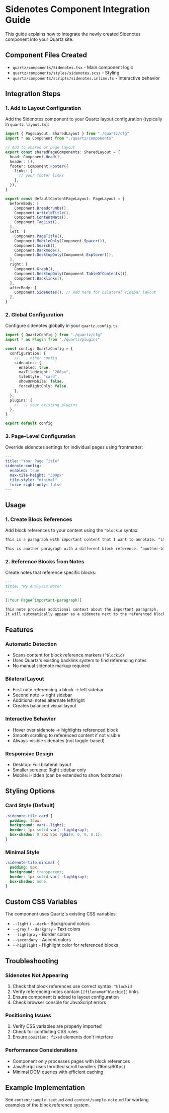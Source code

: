 # Sidenotes Component Integration Guide

This guide explains how to integrate the newly created Sidenotes component into your Quartz site.

## Component Files Created

- `quartz/components/Sidenotes.tsx` - Main component logic
- `quartz/components/styles/sidenotes.scss` - Styling
- `quartz/components/scripts/sidenotes.inline.ts` - Interactive behavior

## Integration Steps

### 1. Add to Layout Configuration

Add the Sidenotes component to your Quartz layout configuration (typically in `quartz.layout.ts`):

```typescript
import { PageLayout, SharedLayout } from "./quartz/cfg"
import * as Component from "./quartz/components"

// Add to shared or page layout
export const sharedPageComponents: SharedLayout = {
  head: Component.Head(),
  header: [],
  footer: Component.Footer({
    links: {
      // your footer links
    },
  }),
}

export const defaultContentPageLayout: PageLayout = {
  beforeBody: [
    Component.Breadcrumbs(),
    Component.ArticleTitle(),
    Component.ContentMeta(),
    Component.TagList(),
  ],
  left: [
    Component.PageTitle(),
    Component.MobileOnly(Component.Spacer()),
    Component.Search(),
    Component.Darkmode(),
    Component.DesktopOnly(Component.Explorer()),
  ],
  right: [
    Component.Graph(),
    Component.DesktopOnly(Component.TableOfContents()),
    Component.Backlinks(),
  ],
  afterBody: [
    Component.Sidenotes(), // Add here for bilateral sidebar layout
  ],
}
```

### 2. Global Configuration

Configure sidenotes globally in your `quartz.config.ts`:

```typescript
import { QuartzConfig } from "./quartz/cfg"
import * as Plugin from "./quartz/plugins"

const config: QuartzConfig = {
  configuration: {
    // ... other config
    sidenotes: {
      enabled: true,
      maxTileHeight: "200px",
      tileStyle: "card",
      showOnMobile: false,
      forceRightOnly: false,
    },
  },
  plugins: {
    // ... your existing plugins
  },
}

export default config
```

### 3. Page-Level Configuration

Override sidenotes settings for individual pages using frontmatter:

```yaml
---
title: "Your Page Title"
sidenote-config:
  enabled: true
  max-tile-height: "300px"
  tile-style: "minimal"
  force-right-only: false
---
```

## Usage

### 1. Create Block References

Add block references to your content using the `^blockid` syntax:

```markdown
This is a paragraph with important content that I want to annotate. ^important-paragraph

This is another paragraph with a different block reference. ^another-block
```

### 2. Reference Blocks from Notes

Create notes that reference specific blocks:

```markdown
---
title: "My Analysis Note"
---

[[Your Page#^important-paragraph]]

This note provides additional context about the important paragraph.
It will automatically appear as a sidenote next to the referenced block.
```

## Features

### Automatic Detection

- Scans content for block reference markers (`^blockid`)
- Uses Quartz's existing backlink system to find referencing notes
- No manual sidenote markup required

### Bilateral Layout

- First note referencing a block → left sidebar
- Second note → right sidebar
- Additional notes alternate left/right
- Creates balanced visual layout

### Interactive Behavior

- Hover over sidenote → highlights referenced block
- Smooth scrolling to referenced content if not visible
- Always-visible sidenotes (not toggle-based)

### Responsive Design

- Desktop: Full bilateral layout
- Smaller screens: Right sidebar only
- Mobile: Hidden (can be extended to show footnotes)

## Styling Options

### Card Style (Default)

```scss
.sidenote-tile.card {
  padding: 12px;
  background: var(--light);
  border: 1px solid var(--lightgray);
  box-shadow: 0 2px 8px rgba(0, 0, 0, 0.1);
}
```

### Minimal Style

```scss
.sidenote-tile.minimal {
  padding: 8px;
  background: transparent;
  border: 1px solid var(--lightgray);
  box-shadow: none;
}
```

## Custom CSS Variables

The component uses Quartz's existing CSS variables:

- `--light` / `--dark` - Background colors
- `--gray` / `--darkgray` - Text colors
- `--lightgray` - Border colors
- `--secondary` - Accent colors
- `--highlight` - Highlight color for referenced blocks

## Troubleshooting

### Sidenotes Not Appearing

1. Check that block references use correct syntax: `^blockid`
2. Verify referencing notes contain `[[filename#^blockid]]` links
3. Ensure component is added to layout configuration
4. Check browser console for JavaScript errors

### Positioning Issues

1. Verify CSS variables are properly imported
2. Check for conflicting CSS rules
3. Ensure `position: fixed` elements don't interfere

### Performance Considerations

- Component only processes pages with block references
- JavaScript uses throttled scroll handlers (16ms/60fps)
- Minimal DOM queries with efficient caching

## Example Implementation

See `content/sample-text.md` and `content/sample-note.md` for working examples of the block reference system.
